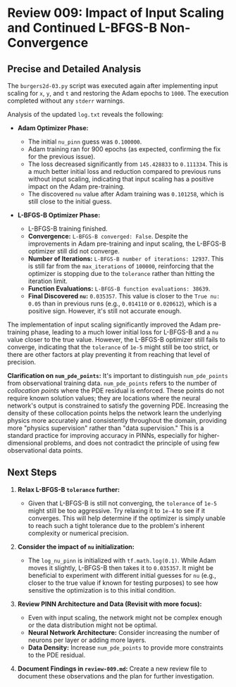 # Review 009: Impact of Input Scaling and Continued L-BFGS-B Non-Convergence

## Precise and Detailed Analysis

The `burgers2d-03.py` script was executed again after implementing input scaling for `x`, `y`, and `t` and restoring the Adam epochs to `1000`. The execution completed without any `stderr` warnings.

Analysis of the updated `log.txt` reveals the following:

-   **Adam Optimizer Phase:**
    -   The initial `nu_pinn` guess was `0.100000`.
    -   Adam training ran for 900 epochs (as expected, confirming the fix for the previous issue).
    -   The loss decreased significantly from `145.428833` to `0.111334`. This is a much better initial loss and reduction compared to previous runs without input scaling, indicating that input scaling has a positive impact on the Adam pre-training.
    -   The discovered `nu` value after Adam training was `0.101258`, which is still close to the initial guess.

-   **L-BFGS-B Optimizer Phase:**
    -   L-BFGS-B training finished.
    -   **Convergence:** `L-BFGS-B converged: False`. Despite the improvements in Adam pre-training and input scaling, the L-BFGS-B optimizer still did not converge.
    -   **Number of Iterations:** `L-BFGS-B number of iterations: 12937`. This is still far from the `max_iterations` of `100000`, reinforcing that the optimizer is stopping due to the `tolerance` rather than hitting the iteration limit.
    -   **Function Evaluations:** `L-BFGS-B function evaluations: 38639`.
    -   **Final Discovered `nu`:** `0.035357`. This value is closer to the `True nu: 0.05` than in previous runs (e.g., `0.014110` or `0.020612`), which is a positive sign. However, it's still not accurate enough.

The implementation of input scaling significantly improved the Adam pre-training phase, leading to a much lower initial loss for L-BFGS-B and a `nu` value closer to the true value. However, the L-BFGS-B optimizer still fails to converge, indicating that the `tolerance` of `1e-5` might still be too strict, or there are other factors at play preventing it from reaching that level of precision.

**Clarification on `num_pde_points`:** It's important to distinguish `num_pde_points` from observational training data. `num_pde_points` refers to the number of *collocation points* where the PDE residual is enforced. These points do not require known solution values; they are locations where the neural network's output is constrained to satisfy the governing PDE. Increasing the density of these collocation points helps the network learn the underlying physics more accurately and consistently throughout the domain, providing more "physics supervision" rather than "data supervision." This is a standard practice for improving accuracy in PINNs, especially for higher-dimensional problems, and does not contradict the principle of using few observational data points.

## Next Steps

1.  **Relax L-BFGS-B `tolerance` further:**
    -   Given that L-BFGS-B is still not converging, the `tolerance` of `1e-5` might still be too aggressive. Try relaxing it to `1e-4` to see if it converges. This will help determine if the optimizer is simply unable to reach such a tight tolerance due to the problem's inherent complexity or numerical precision.

2.  **Consider the impact of `nu` initialization:**
    -   The `log_nu_pinn` is initialized with `tf.math.log(0.1)`. While Adam moves it slightly, L-BFGS-B then takes it to `0.035357`. It might be beneficial to experiment with different initial guesses for `nu` (e.g., closer to the true value if known for testing purposes) to see how sensitive the optimization is to this initial condition.

3.  **Review PINN Architecture and Data (Revisit with more focus):**
    -   Even with input scaling, the network might not be complex enough or the data distribution might not be optimal.
    -   **Neural Network Architecture:** Consider increasing the number of neurons per layer or adding more layers.
    -   **Data Density:** Increase `num_pde_points` to provide more constraints to the PDE residual.

4.  **Document Findings in `review-009.md`:** Create a new review file to document these observations and the plan for further investigation.
